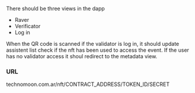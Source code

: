 There should be three views in the dapp
 - Raver
 - Verificator 
 - Log in
 
When the QR code is scanned if the validator is log in, it should update assistent list check if the nft has been used to access the event. If the user has no validator access
it shoul redirect to the metadata view.


 ### URL

technomoon.com.ar/nft/CONTRACT_ADDRESS/TOKEN_ID/SECRET

